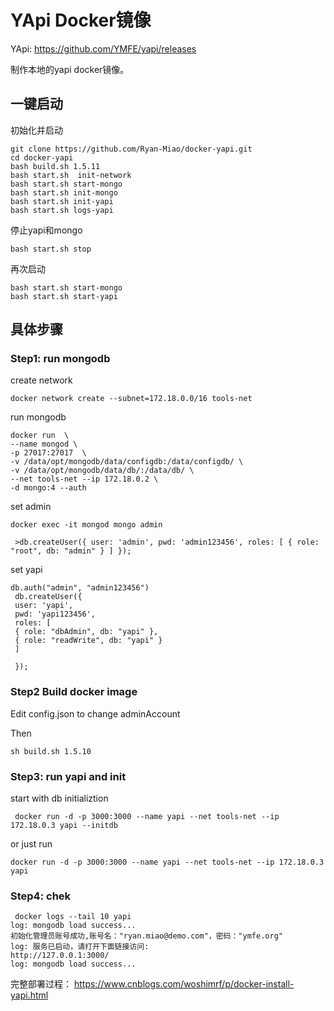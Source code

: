 YApi Docker镜像
==============


YApi:  https://github.com/YMFE/yapi/releases

制作本地的yapi docker镜像。


## 一键启动


初始化并启动
```
git clone https://github.com/Ryan-Miao/docker-yapi.git
cd docker-yapi
bash build.sh 1.5.11
bash start.sh  init-network
bash start.sh start-mongo
bash start.sh init-mongo
bash start.sh init-yapi
bash start.sh logs-yapi
```

停止yapi和mongo
```
bash start.sh stop
```

再次启动
```
bash start.sh start-mongo
bash start.sh start-yapi
```


## 具体步骤


### Step1: run mongodb


create network
```
docker network create --subnet=172.18.0.0/16 tools-net
```

run mongodb
```
docker run  \
--name mongod \
-p 27017:27017  \
-v /data/opt/mongodb/data/configdb:/data/configdb/ \
-v /data/opt/mongodb/data/db/:/data/db/ \
--net tools-net --ip 172.18.0.2 \
-d mongo:4 --auth 
```

set admin
```
docker exec -it mongod mongo admin
 
 >db.createUser({ user: 'admin', pwd: 'admin123456', roles: [ { role: "root", db: "admin" } ] });
```

set yapi
```
db.auth("admin", "admin123456")
 db.createUser({ 
 user: 'yapi', 
 pwd: 'yapi123456', 
 roles: [ 
 { role: "dbAdmin", db: "yapi" },
 { role: "readWrite", db: "yapi" } 
 ] 
     
 });
```


### Step2 Build docker image

Edit config.json to change adminAccount

Then
```
sh build.sh 1.5.10
```


### Step3: run yapi and init

start with db initializtion

```
 docker run -d -p 3000:3000 --name yapi --net tools-net --ip 172.18.0.3 yapi --initdb
```

or just run 
```
docker run -d -p 3000:3000 --name yapi --net tools-net --ip 172.18.0.3 yapi 
```


### Step4: chek

```
 docker logs --tail 10 yapi
log: mongodb load success...
初始化管理员账号成功,账号名："ryan.miao@demo.com"，密码："ymfe.org"
log: 服务已启动，请打开下面链接访问: 
http://127.0.0.1:3000/
log: mongodb load success...
```

完整部署过程： https://www.cnblogs.com/woshimrf/p/docker-install-yapi.html


